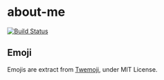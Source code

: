 # about-me

[![Build Status](https://travis-ci.org/ViBiOh/about-me.svg?branch=master)](https://travis-ci.org/ViBiOh/about-me)

## Emoji

Emojis are extract from [Twemoji](https://github.com/twitter/twemoji), under MIT License.
